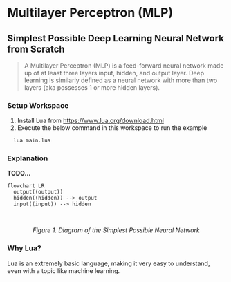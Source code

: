 # Multilayer Perceptron (MLP)
## Simplest Possible Deep Learning Neural Network from Scratch

> A Multilayer Perceptron (MLP) is a feed-forward neural network made up of at least three layers input, hidden, and output layer. Deep learning is similarly defined as a neural network with more than two layers (aka possesses 1 or more hidden layers).

### Setup Workspace
1. Install Lua from https://www.lua.org/download.html
2. Execute the below command in this workspace to run the example

```sh
  lua main.lua
```

### Explanation
**TODO...**
```mermaid
flowchart LR
  output((output))
  hidden((hidden)) --> output
  input((input)) --> hidden
```
<br>
<p align="center">
  <i>Figure 1. Diagram of the Simplest Possible Neural Network</i>
</p>

### Why Lua?
Lua is an extremely basic language, making it very easy to understand, even with a topic like machine learning.
